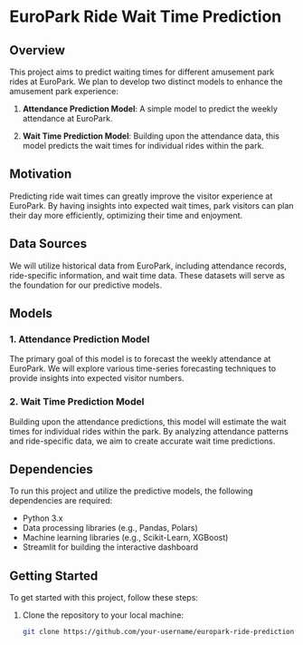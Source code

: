 # EuroPark Ride Wait Time Prediction

## Overview

This project aims to predict waiting times for different amusement park rides at EuroPark. We plan to develop two distinct models to enhance the amusement park experience:

1. **Attendance Prediction Model**: A simple model to predict the weekly attendance at EuroPark.

2. **Wait Time Prediction Model**: Building upon the attendance data, this model predicts the wait times for individual rides within the park.

## Motivation

Predicting ride wait times can greatly improve the visitor experience at EuroPark. By having insights into expected wait times, park visitors can plan their day more efficiently, optimizing their time and enjoyment.

## Data Sources

We will utilize historical data from EuroPark, including attendance records, ride-specific information, and wait time data. These datasets will serve as the foundation for our predictive models.

## Models

### 1. Attendance Prediction Model

The primary goal of this model is to forecast the weekly attendance at EuroPark. We will explore various time-series forecasting techniques to provide insights into expected visitor numbers.

### 2. Wait Time Prediction Model

Building upon the attendance predictions, this model will estimate the wait times for individual rides within the park. By analyzing attendance patterns and ride-specific data, we aim to create accurate wait time predictions.

## Dependencies

To run this project and utilize the predictive models, the following dependencies are required:

- Python 3.x
- Data processing libraries (e.g., Pandas, Polars)
- Machine learning libraries (e.g., Scikit-Learn, XGBoost)
- Streamlit for building the interactive dashboard

## Getting Started

To get started with this project, follow these steps:

1. Clone the repository to your local machine:

   ```bash
   git clone https://github.com/your-username/europark-ride-prediction.git
